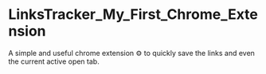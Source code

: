 # LinksTracker_My_First_Chrome_Extension
A simple and useful chrome extension ⚙️ to quickly save the links and even the current active open tab.
